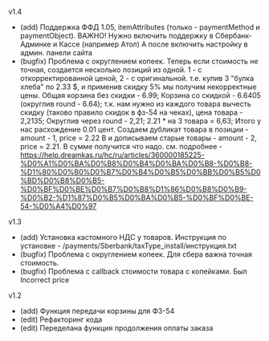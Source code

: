 v1.4
* (add) Поддержка ФФД 1.05, itemAttributes (только - paymentMethod и paymentObject). 
ВАЖНО! Нужно включить поддержку в Сбербанк-Админке и Кассе (например Атол)
А после включить настройку в админ. панели сайта
* (bugfix) Проблема с округлением копеек. Теперь если стоимость не
точная, создается несколько позиций из одной. 1 - с откорректированной
ценой, 2 - с оригинальной. т.е. купив 3 "булка хлеба" по 2.33 $, и применив
скидку 5% мы получим некорректные цены. 
Общая корзина без скидки - 6.99;
Корзина со скидкой - 6.6405 (округлив round - 6.64);
т.к. нам нужно из каждого товара вычесть скидку (таково правило скидок в фз-54 на чеках),
цена товара - 2,2135;
Округлив через round - 2,21;
2.21 * на 3 товара = 6,63;
Итого у нас расхождение 0.01 цент.
Создаем дубликат товара в позиции - amount - 1, price = 2.22
B и дописываем старые товары - amount - 2, price = 2.21. 
В сумме получится что надо.
см. подробнее - https://help.dreamkas.ru/hc/ru/articles/360000185225-%D0%A1%D0%BA%D0%B8%D0%B4%D0%BA%D0%B8-%D0%B8-%D1%80%D0%B0%D0%B7%D0%B4%D0%B5%D0%BB%D0%B5%D0%BD%D0%B8%D0%B5-%D0%BF%D0%BE%D0%B7%D0%B8%D1%86%D0%B8%D0%B9-%D0%B2-%D1%87%D0%B5%D0%BA%D0%B5-%D0%BF%D0%BE-54-%D0%A4%D0%97


v1.3
* (add) Установка кастомного НДС у товаров. Инструкция по установке - /payments/Sberbank/taxType_install/инструкция.txt
* (bugfix) Проблема с округлением копеек. Для сбера важна точная стоимость.
* (bugfix) Проблема с callback стоимости товара с копейками. Был Incorrect price

v1.2
* (add) Функция передачи корзины для ФЗ-54
* (edit) Рефакторинг кода
* (edit) Переделана функция продолжения оплаты заказа